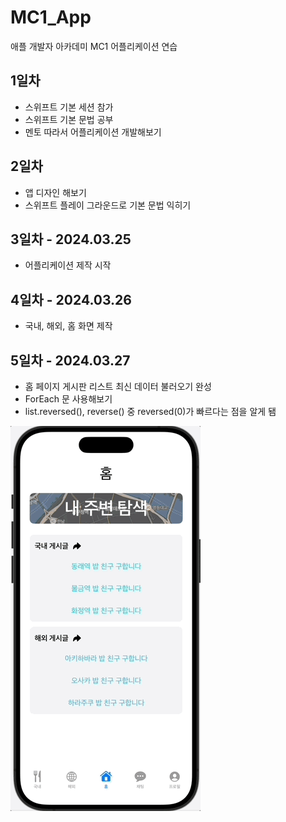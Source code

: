 # MC1_App
애플 개발자 아카데미 MC1 어플리케이션 연습

## 1일차
- 스위프트 기본 세션 참가
- 스위프트 기본 문법 공부
- 멘토 따라서 어플리케이션 개발해보기

## 2일차
- 앱 디자인 해보기
- 스위프트 플레이 그라운드로 기본 문법 익히기

## 3일차 - 2024.03.25
- 어플리케이션 제작 시작

## 4일차 - 2024.03.26
- 국내, 해외, 홈 화면 제작

## 5일차 - 2024.03.27
- 홈 페이지 게시판 리스트 최신 데이터 불러오기 완성
- ForEach 문 사용해보기
- list.reversed(), reverse() 중 reversed(0)가 빠르다는 점을 알게 됌

<img src = "https://github.com/MFGangP/MC1_App/blob/main/Mar-27-2024%2020-19-54.gif?raw=true">

